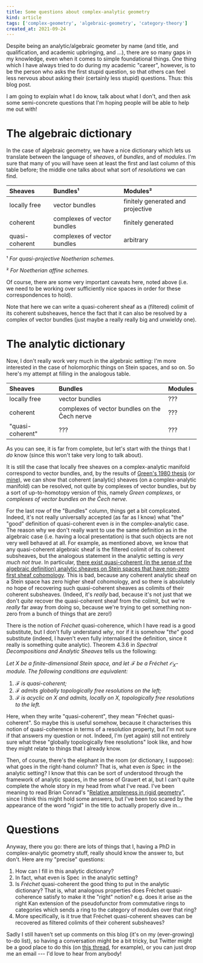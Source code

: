 ```yaml
---
title: Some questions about complex-analytic geometry
kind: article
tags: ['complex-geometry', 'algebraic-geometry', 'category-theory']
created_at: 2021-09-24
---
```


Despite being an analytic/algebraic geometer by name (and title, and qualification, and academic upbringing, and ...), there are so many gaps in my knowledge, even when it comes to simple foundational things.
One thing which I have always tried to do during my academic "career", however, is to be the person who asks the first stupid question, so that others can feel less nervous about asking their (certainly less stupid) questions.
Thus: this blog post.

I am going to explain what I do know, talk about what I don't, and then ask some semi-concrete questions that I'm hoping people will be able to help me out with!

<!-- more -->

# The algebraic dictionary

In the case of algebraic geometry, we have a nice dictionary which lets us translate between the language of *sheaves*, of *bundles*, and of *modules*.
I'm sure that many of you will have seen at least the first and last column of this table before; the middle one talks about what sort of *resolutions* we can find.

| Sheaves | Bundles¹ | Modules² |
|:--------|:--------|:--------|
| locally free | vector bundles | finitely generated and projective |
| coherent | complexes of vector bundles | finitely generated |
| quasi-coherent | complexes of vector bundles | arbitrary |

¹ *For quasi-projective Noetherian schemes.*

² *For Noetherian affine schemes.*

Of course, there are some very important caveats here, noted above (i.e. we need to be working over sufficiently nice spaces in order for these correspondences to hold).

Note that here we can write a quasi-coherent sheaf as a (filtered) colimit of its coherent subsheaves, hence the fact that it can also be resolved by a complex of vector bundles (just maybe a really really big and unwieldy one).


# The analytic dictionary

Now, I don't really work very much in the algebraic setting: I'm more interested in the case of holomorphic things on Stein spaces, and so on.
So here's my attempt at filling in the analogous table.

| Sheaves | Bundles | Modules |
|:--------|:--------|:--------|
| locally free | vector bundles | ??? |
| coherent | complexes of vector bundles on the Čech nerve | ??? |
| "quasi-coherent" | ??? | ??? |

As you can see, it is far from complete, but let's start with the things that I *do* know (since this won't take very long to talk about).

It is still the case that locally free sheaves on a complex-analytic manifold correspond to vector bundles, and, by the results of [Green's 1980 thesis](http://wrap.warwick.ac.uk/40592/) (or [mine](https://tel.archives-ouvertes.fr/tel-02882140/)), we can show that coherent (analytic) sheaves (on a complex-analytic manifold) can be resolved, not quite by complexes of vector bundles, but by a sort of up-to-homotopy version of this, namely *Green complexes*, or *complexes of vector bundles on the Čech nerve*.

For the last row of the "Bundles" column, things get a bit complicated.
Indeed, it's not really universally accepted (as far as I know) what "the" "good" definition of quasi-coherent even *is* in the complex-analytic case.
The reason why we don't really want to use the same definition as in the algebraic case (i.e. having a local presentation) is that such objects are not very well behaved at all.
For example, as mentioned above, we know that any quasi-coherent algebraic sheaf is the filtered colimit of its coherent subsheaves, but the analogous statement in the analytic setting is *very much not true*.
In particular, [there exist quasi-coherent (in the sense of the algebraic definition) analytic sheaves on Stein spaces that have non-zero first sheaf cohomology](https://math.stackexchange.com/questions/2840594/gaga-and-quasicoherent-sheaf/2841087#2841087).
This is bad, because any coherent analytic sheaf on a Stein space has zero higher sheaf cohomology, and so there is absolutely no hope of recovering such quasi-coherent sheaves as colimits of their coherent subsheaves.
(Indeed, it's *really* bad, because it's not just that we don't *quite* recover the quasi-coherent sheaf from the colimit, but we're *really* far away from doing so, because we're trying to get something non-zero from a bunch of things that are zero!)

There is the notion of *Fréchet* quasi-coherence, which I have read is a good substitute, but I don't fully understand *why*, nor if it is somehow "*the*" good substitute (indeed, I haven't even fully internalised the definition, since it really is something quite analytic).
Theorem 4.3.6 in *Spectral Decompositions and Analytic Sheaves* tells us the following:

*Let $X$ be a finite-dimensional Stein space, and let $\mathscr{F}$ be a Fréchet $\mathscr{O}_X$-module. The following conditions are equivalent:*

1. *$\mathscr{F}$ is quasi-coherent;*
2. *$\mathscr{F}$ admits globally topologically free resolutions on the left;*
3. *$\mathscr{F}$ is acyclic on $X$ and admits, locally on $X$, topologically free resolutions to the left.*

Here, when they write "quasi-coherent", they mean "Fréchet quasi-coherent".
So maybe this is useful somehow, because it characterises this notion of quasi-coherence in terms of a resolution property, but I'm not sure if that answers my question or not.
Indeed, I'm (yet again) still not entirely sure what these "globally topologically free resolutions" look like, and how they might relate to things that I already know.

Then, of course, there's the elephant in the room (or dictionary, I suppose): what goes in the right-hand column?
That is, what even *is* $\operatorname{Spec}$ in the analytic setting?
I know that this can be sort of understood through the framework of analytic spaces, in the sense of Grauert et al, but I can't quite complete the whole story in my head from what I've read.
I've been meaning to read Brian Conrad's "[Relative ampleness in rigid geometry](https://aif.centre-mersenne.org/item/?id=AIF_2006__56_4_1049_0)", since I think this might hold some answers, but I've been too scared by the appearance of the word "rigid" in the title to actually properly dive in...


# Questions

Anyway, there you go: there are lots of things that I, having a PhD in complex-analytic geometry stuff, really should know the answer to, but don't.
Here are my "precise" questions:

1. How can I fill in this analytic dictionary?
2. In fact, what even is $\operatorname{Spec}$ in the analytic setting?
3. Is *Fréchet* quasi-coherent the good thing to put in the analytic dictionary? That is, what analogous properties does Fréchet quasi-coherence satisfy to make it the "right" notion? e.g. does it arise as the right Kan extension of the pseudofunctor from commutative rings to categories which sends a ring to the category of modules over that ring?
4. More specifically, is it true that Fréchet quasi-coherent sheaves can be recovered as filtered colimits of their coherent subsheaves?

Sadly I still haven't set up comments on this blog (it's on my (ever-growing) to-do list), so having a conversation might be a bit tricky, but Twitter might be a good place to do this (on [this thread](https://twitter.com/tim_hosgood/status/1441413679367532544), for example), or you can just drop me an email --- I'd love to hear from anybody!
